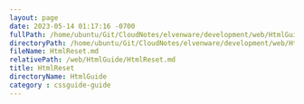 ```yaml
---
layout: page
date: 2023-05-14 01:17:16 -0700
fullPath: /home/ubuntu/Git/CloudNotes/elvenware/development/web/HtmlGuide/HtmlReset.md
directoryPath: /home/ubuntu/Git/CloudNotes/elvenware/development/web/HtmlGuide
fileName: HtmlReset.md
relativePath: /web/HtmlGuide/HtmlReset.md
title: HtmlReset
directoryName: HtmlGuide
category : cssguide-guide
---
```



